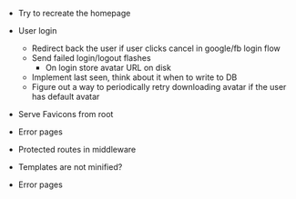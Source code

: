 * Try to recreate the homepage
* User login
  * Redirect back the user if user clicks cancel in google/fb login flow
  * Send failed login/logout flashes
	* On login store avatar URL on disk
  * Implement last seen, think about it when to write to DB
  * Figure out a way to periodically retry downloading avatar if the user has default avatar

* Serve Favicons from root
* Error pages
* Protected routes in middleware

* Templates are not minified?
* Error pages